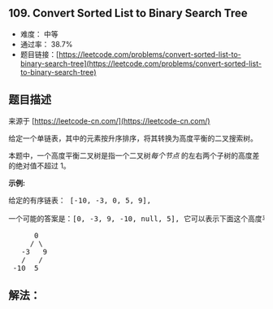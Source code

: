 ## 109. Convert Sorted List to Binary Search Tree

- 难度： 中等
- 通过率： 38.7%
- 题目链接：[https://leetcode.com/problems/convert-sorted-list-to-binary-search-tree](https://leetcode.com/problems/convert-sorted-list-to-binary-search-tree)


## 题目描述

来源于 [https://leetcode-cn.com/](https://leetcode-cn.com/)

<p>给定一个单链表，其中的元素按升序排序，将其转换为高度平衡的二叉搜索树。</p>

<p>本题中，一个高度平衡二叉树是指一个二叉树<em>每个节点&nbsp;</em>的左右两个子树的高度差的绝对值不超过 1。</p>

<p><strong>示例:</strong></p>

<pre>给定的有序链表： [-10, -3, 0, 5, 9],

一个可能的答案是：[0, -3, 9, -10, null, 5], 它可以表示下面这个高度平衡二叉搜索树：

      0
     / \
   -3   9
   /   /
 -10  5
</pre>


## 解法：